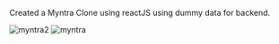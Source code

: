 Created a Myntra Clone using reactJS using dummy data for backend.

![myntra2](https://github.com/Biplabkhanal/MyntraClone-using-ReactJS/assets/147678085/6c41b43a-7f39-4544-b312-43a75cd3c887)
![myntra](https://github.com/Biplabkhanal/MyntraClone-using-ReactJS/assets/147678085/23776f30-b50d-4a35-83d5-1c1b17f75990)
